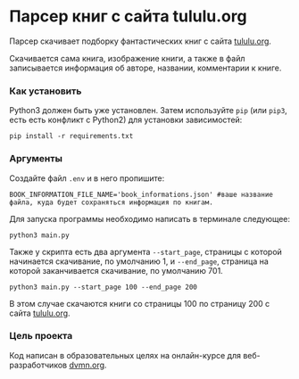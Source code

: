 # Парсер книг с сайта tululu.org

Парсер скачивает подборку фантастических книг с сайта [tululu.org](http://tululu.org/l55/).

Скачивается сама книга, изображение книги, а также в файл записывается информация об авторе, названии, комментарии к книге.
### Как установить

Python3 должен быть уже установлен. 
Затем используйте `pip` (или `pip3`, есть есть конфликт с Python2) для установки зависимостей:
```
pip install -r requirements.txt
```

### Аргументы

Создайте файл `.env` и в него пропишите:
```
BOOK_INFORMATION_FILE_NAME='book_informations.json' #ваше название файла, куда будет сохраняться информация по книгам.
``` 

Для запуска программы необходимо написать в терминале следующее:
```commandline
python3 main.py
```

Также у скрипта есть два аргумента `--start_page`, страницы с которой начинается скачивание, по умолчанию 1,
 и `--end_page`, страница на которой заканчивается скачивание, по умолчанию 701.

```commandline
python3 main.py --start_page 100 --end_page 200
```
В этом случае скачаются книги со страницы 100 по страницу 200 с сайта [tululu.org](http://tululu.org/l55/).

### Цель проекта

Код написан в образовательных целях на онлайн-курсе для веб-разработчиков [dvmn.org](https://dvmn.org/).